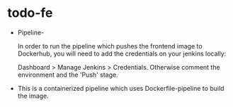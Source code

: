 # todo-fe
* Pipeline-

  In order to run the pipeline which pushes the frontend image to Dockerhub, you will need to add the credentials on your jenkins locally:

  Dashboard > Manage Jenkins > Credentials.
   Otherwise comment the environment and the 'Push' stage.
  
 * This is a containerized pipeline which uses Dockerfile-pipeline to build the image.
